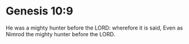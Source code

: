 # Genesis 10:9

He was a mighty hunter before the LORD: wherefore it is said, Even as Nimrod the mighty hunter before the LORD.